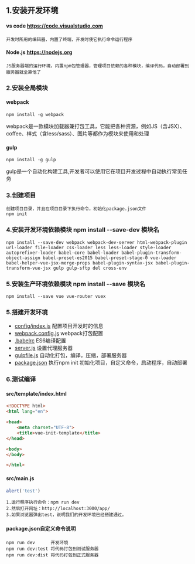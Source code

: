## 1.安装开发环境
#### vs code https://code.visualstudio.com 
```
开发时所用的编辑器，内置了终端，开发时使它执行命令运行程序
```
#### Node.js https://nodejs.org 
```
JS服务器端的运行环境，内置npm包管理器，管理项目依赖的各种模块，编译代码，自动部署到服务器就全靠他了
```

### 2.安装全局模块
#### webpack
```
npm install -g webpack
```
webpack是一款模块加载器兼打包工具，它能把各种资源，例如JS（含JSX）、coffee、样式（含less/sass）、图片等都作为模块来使用和处理


#### gulp
```
npm install -g gulp
```
 gulp是一个自动化构建工具,开发者可以使用它在项目开发过程中自动执行常见任务

### 3.创建项目
```
创建项目目录，并且在项目目录下执行命令，初始化package.json文件
npm init
```

### 4.安装开发环境依赖模块 npm install --save-dev 模块名
``` 
npm install --save-dev webpack webpack-dev-server html-webpack-plugin url-loader file-loader css-loader less less-loader style-loader autoprefixer-loader babel-core babel-loader babel-plugin-transform-object-assign babel-preset-es2015 babel-preset-stage-0 vue-loader babel-helper-vue-jsx-merge-props babel-plugin-syntax-jsx babel-plugin-transform-vue-jsx gulp gulp-sftp del cross-env
```
### 5.安装生产环境依赖模块 npm install --save 模块名
``` 
npm install --save vue vue-router vuex
```

### 5.搭建开发环境
+ [config/index.js](../config/index.js)       配置项目开发时的信息
+ [webpack.config.js](../webpack.config.js)   webpack打包配置
+ [.babelrc](../.babelrc)                     ES6编译配置
+ [server.js](../server.js)                   设置代理服务器
+ [gulpfile.js](../gulpfile.js)               自动化打包，编译，压缩，部署服务器
+ [package.json](../package.json)             执行npm init 初始化项目，自定义命令，启动程序，自动部署

### 6.测试编译
#### src/template/index.html
```html
<!DOCTYPE html>
<html lang="en">

<head>
	<meta charset="UTF-8">
	<title>vue-init-template</title>
</head>

<body>
</body>

</html>
```
#### src/main.js
```javascript
alert('test')
```
```
1.运行程序执行命令：npm run dev
2.然后打开网址：http://localhost:3000/app/
3.如果浏览器弹出test，说明我们的开发环境已经搭建通过。
```
#### package.json自定义命令说明
```
npm run dev      开发环境
npm run dev:test 将代码打包到测试服务器
npm run dev:dist 将代码打包到正式服务器
```

